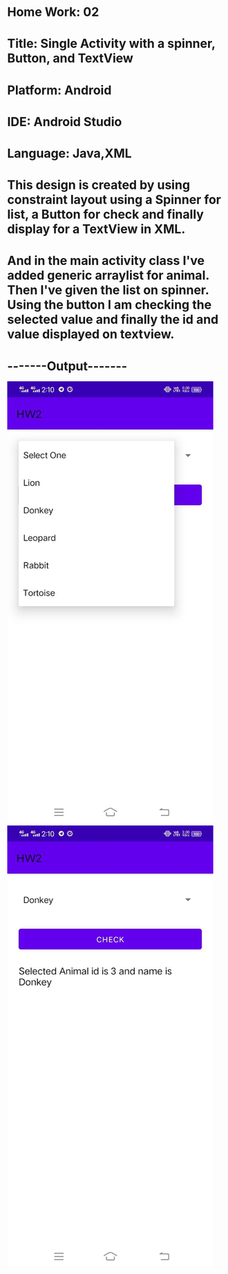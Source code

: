 # Home Work: 02
# Title: Single Activity with a spinner, Button, and TextView
# Platform: Android
# IDE: Android Studio
# Language: Java,XML
# This design is created by using constraint layout using a Spinner for list, a Button for check and finally display for a TextView in XML.
# And in the main activity class I've added generic arraylist for animal. Then I've given the list on spinner. Using the button I am checking the selected value and finally the id and value displayed on textview. 

# -------Output-------
![alt text](https://github.com/bijoy-cwl/hw2/blob/main/screenshots/1.jpg)
![alt text](https://github.com/bijoy-cwl/hw2/blob/main/screenshots/2.jpg)